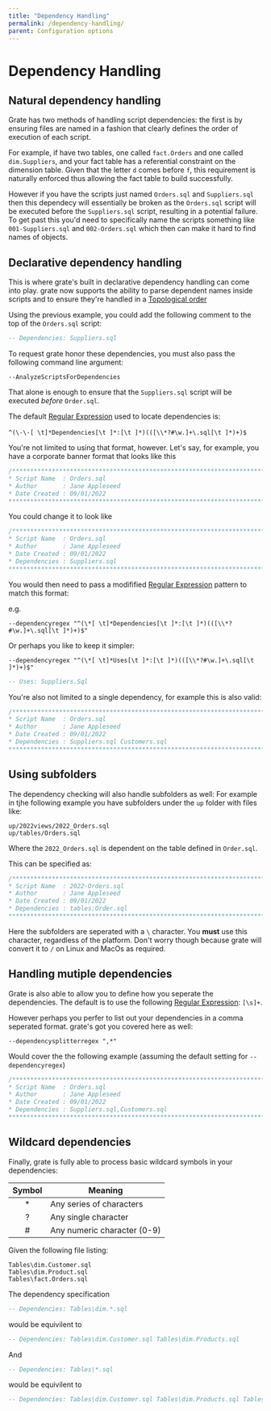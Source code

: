 ```yaml
---
title: "Dependency Handling"
permalink: /dependency-handling/
parent: Configuration options
---
```

# Dependency Handling

## Natural dependency handling

Grate has two methods of handling script dependencies: the first is by ensuring files are named in a fashion that clearly defines the order of execution of each script.

For example, if have two tables, one called `fact.Orders` and one called `dim.Suppliers`, and your fact table has a referential constraint on the dimension table. Given that the letter `d` comes before `f`, this requirement is naturally enforced thus allowing the fact table to build successfully.

However if you have the scripts just named `Orders.sql` and `Suppliers.sql` then this dependecy will essentially be broken as the `Orders.sql` script will be executed before the `Suppliers.sql` script, resulting in a potential failure. To get past this you'd need to specifically name the scripts something like `001-Suppliers.sql` and `002-Orders.sql` which then can make it hard to find names of objects.

## Declarative dependency handling

This is where grate's built in declarative dependency handling can come into play. grate now supports the ability to parse dependent names inside scripts and to ensure they're handled in a [Topological order](https://en.wikipedia.org/wiki/Topological_sorting)

Using the previous example, you could add the following comment to the top of the `Orders.sql` script:

```sql
-- Dependencies: Suppliers.sql
```

To request grate honor these dependencies, you must also pass the following command line argument:

`--AnalyzeScriptsForDependencies`

That alone is enough to ensure that the `Suppliers.sql` script will be executed _before_ `Order.sql`.

The default [Regular Expression](https://en.wikipedia.org/wiki/Regular_expression) used to locate dependencies is:<br><br> `^(\-\-[ \t]*Dependencies[\t ]*:[\t ]*)(([\\*?#\w.]+\.sql[\t ]*)+)$`
<br>

You're not limited to using that format, however. Let's say, for example, you have a corporate banner format that looks like this

```sql
/**************************************************************************
* Script Name  : Orders.sql
* Author       : Jane Appleseed
* Date Created : 09/01/2022
***************************************************************************/
```

You could change it to look like

```sql
/**************************************************************************
* Script Name  : Orders.sql
* Author       : Jane Appleseed
* Date Created : 09/01/2022
* Dependencies : Suppliers.sql
***************************************************************************/
```

You would then need to pass a modifified [Regular Expression](https://en.wikipedia.org/wiki/Regular_expression) pattern to match this format:<br>

e.g.

`--dependencyregex "^(\*[ \t]*Dependencies[\t ]*:[\t ]*)(([\\*?#\w.]+\.sql[\t ]*)+)$"`

Or perhaps you like to keep it simpler:

`--dependencyregex "^(\*[ \t]*Uses[\t ]*:[\t ]*)(([\\*?#\w.]+\.sql[\t ]*)+)$"`

```sql
-- Uses: Suppliers.Sql
```

You're also not limited to a single dependency, for example this is also valid:

```sql
/**************************************************************************
* Script Name  : Orders.sql
* Author       : Jane Appleseed
* Date Created : 09/01/2022
* Dependencies : Suppliers.sql Customers.sql
***************************************************************************/
```

## Using subfolders

The dependency checking will also handle subfolders as well: For example in tjhe following example you have subfolders under the `up` folder with files like:

```
up/2022views/2022_Orders.sql
up/tables/Orders.sql
```

Where the `2022_Orders.sql` is dependent on the table defined in `Order.sql`.

This can be specified as:

```sql
/**************************************************************************
* Script Name  : 2022-Orders.sql
* Author       : Jane Appleseed
* Date Created : 09/01/2022
* Dependencies : tables:Order.sql
***************************************************************************/
```

Here the subfolders are seperated with a `\` character. You __must__ use this character, regardless of the platform. Don't worry though because grate will convert it to `/` on Linux and MacOs as required.

## Handling mutiple dependencies

Grate is also able to allow you to define how you seperate the dependencies. The default is to use the following [Regular Expression](https://en.wikipedia.org/wiki/Regular_expression): `[\s]+`. 

However perhaps you perfer to list out your dependencies in a comma seperated format. grate's got you covered here as well:

`--dependencysplitterregex ",*"`

Would cover the the following example (assuming the default setting for `--dependencyregex`)

```sql
/**************************************************************************
* Script Name  : Orders.sql
* Author       : Jane Appleseed
* Date Created : 09/01/2022
* Dependencies : Suppliers.sql,Customers.sql
***************************************************************************/
```

## Wildcard dependencies

Finally, grate is fully able to process basic wildcard symbols in your dependencies:

| Symbol | Meaning |
|:---:| --- |
| * | Any series of characters |
| ? | Any single character |
| # | Any numeric character (0-9) |

Given the following file listing:

```
Tables\dim.Customer.sql
Tables\dim.Product.sql
Tables\fact.Orders.sql
```

The dependency specification

```sql
-- Dependencies: Tables\dim.*.sql
```

would be equivilent to 

```sql
-- Dependencies: Tables\dim.Customer.sql Tables\dim.Products.sql
```

And

```sql
-- Dependencies: Tables\*.sql
```

would be equivilent to 


```sql
-- Dependencies: Tables\dim.Customer.sql Tables\dim.Products.sql Tables\fact.Orders.sql
```